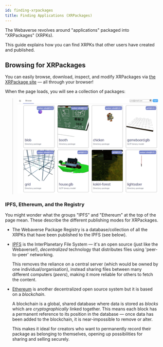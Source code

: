 ```yaml
---
id: finding-xrpackages
title: Finding Applications (XRPackages)
---
```


The Webaverse revolves around "applications" packaged into "XRPackages" (XRPKs).

This guide explains how you can find XRPKs that other users have created and published.

## Browsing for XRPackages

You can easily browse, download, inspect, and modify XRPackages via <a href="https://xrpackage.org/browse.html" target="_blank" rel="noopener noreferrer">the XRPackage site</a> &mdash; all through your browser!

When the page loads, you will see a collection of packages:

> ![XRPackage Browse page](/img/xrpackage-browse.png)

### IPFS, Ethereum, and the Registry

You might wonder what the groups "IPFS" and "Ethereum" at the top of the page mean. These describe the different publishing modes for XRPackages.

- The Webaverse Package Registry is a database/collection of all the XRPKs that have been published to the IPFS (see below).

- <a href="https://ipfs.io/" target="_blank" rel="noopener noreferrer">IPFS</a> is the InterPlanetary File System &mdash; it's an open source (just like the Webaverse!), _decentralized_ technology that distributes files using 'peer-to-peer' networking.

  This removes the reliance on a central server (which would be owned by one individual/organisation), instead sharing files between many different computers (_peers_), making it more reliable for others to fetch the content.

- <a href="https://ethereum.org/" target="_blank" rel="noopener noreferrer">Ethereum</a> is another decentralized open source system but it is based on a _blockchain_.

  A blockchain is a global, shared database where data is stored as _blocks_ which are _cryptographically_ linked together. This means each block has a permanent reference to its position in the database &mdash; once data has been added to the blockchain, it is near-impossible to remove or alter.

  This makes it ideal for creators who want to permanently record their package as belonging to themselves, opening up possibilities for sharing and selling securely.
